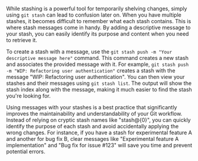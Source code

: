 While stashing is a powerful tool for temporarily shelving changes, simply using `git stash` can lead to confusion later on. When you have multiple stashes, it becomes difficult to remember what each stash contains. This is where stash messages come in handy. By adding a descriptive message to your stash, you can easily identify its purpose and content when you need to retrieve it.

To create a stash with a message, use the `git stash push -m "Your descriptive message here"` command. This command creates a new stash and associates the provided message with it. For example, `git stash push -m "WIP: Refactoring user authentication"` creates a stash with the message "WIP: Refactoring user authentication". You can then view your stashes and their messages using `git stash list`. The output will show the stash index along with the message, making it much easier to find the stash you're looking for.

Using messages with your stashes is a best practice that significantly improves the maintainability and understandability of your Git workflow. Instead of relying on cryptic stash names like "stash@{0}", you can quickly identify the purpose of each stash and avoid accidentally applying the wrong changes. For instance, if you have a stash for experimental feature A and another for bug fix B, clear messages like "Experimental feature A implementation" and "Bug fix for issue #123" will save you time and prevent potential errors.